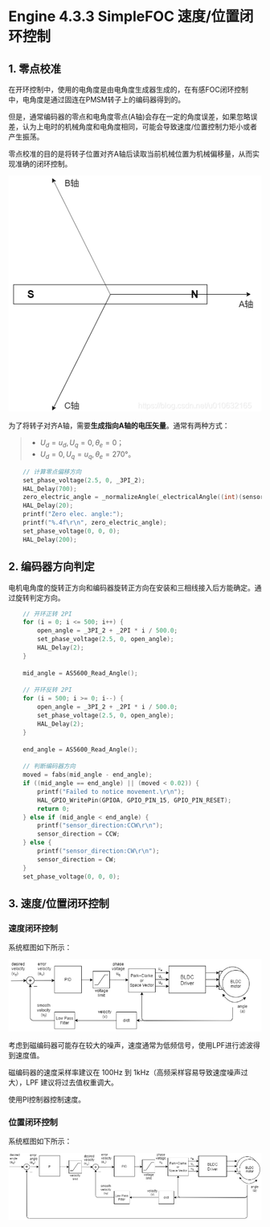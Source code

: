 # Engine 4.3.3 SimpleFOC 速度/位置闭环控制

## 1. 零点校准

在开环控制中，使用的电角度是由电角度生成器生成的，在有感FOC闭环控制中，电角度是通过固连在PMSM转子上的编码器得到的。

但是，通常编码器的零点和电角度零点(A轴)会存在一定的角度误差，如果忽略误差，认为上电时的机械角度和电角度相同，可能会导致速度/位置控制力矩小或者产生振荡。

零点校准的目的是将转子位置对齐A轴后读取当前机械位置为机械偏移量，从而实现准确的闭环控制。

![NULL](./assets/picture_1.jpg)

为了将转子对齐A轴，需要**生成指向A轴的电压矢量**。通常有两种方式：

> - $U_d = u_d,U_q = 0,\theta_e = 0$；
> - $U_d = 0,U_q = u_q,\theta_e = 270°$。 

```c
    // 计算零点偏移方向
    set_phase_voltage(2.5, 0, _3PI_2);
    HAL_Delay(700);
    zero_electric_angle = _normalizeAngle(_electricalAngle((int)(sensor_direction)*AS5600_Read_Angle(), POLE_PAIRS));
    HAL_Delay(20);
    printf("Zero elec. angle:");
    printf("%.4f\r\n", zero_electric_angle);
    set_phase_voltage(0, 0, 0);
    HAL_Delay(200);
```

## 2. 编码器方向判定

电机电角度的旋转正方向和编码器旋转正方向在安装和三相线接入后方能确定。通过旋转判定方向。

```c
    // 开环正转 2PI
    for (i = 0; i <= 500; i++) {
        open_angle = _3PI_2 + _2PI * i / 500.0;
        set_phase_voltage(2.5, 0, open_angle);
        HAL_Delay(2);
    }

    mid_angle = AS5600_Read_Angle();

    // 开环反转 2PI
    for (i = 500; i >= 0; i--) {
        open_angle = _3PI_2 + _2PI * i / 500.0;
        set_phase_voltage(2.5, 0, open_angle);
        HAL_Delay(2);
    }

    end_angle = AS5600_Read_Angle();

    // 判断编码器方向
    moved = fabs(mid_angle - end_angle);
    if ((mid_angle == end_angle) || (moved < 0.02)) {
        printf("Failed to notice movement.\r\n");
        HAL_GPIO_WritePin(GPIOA, GPIO_PIN_15, GPIO_PIN_RESET);
        return 0;
    } else if (mid_angle < end_angle) {
        printf("sensor_direction:CCW\r\n");
        sensor_direction = CCW;
    } else {
        printf("sensor_direction:CW\r\n");
        sensor_direction = CW;
    }
    set_phase_voltage(0, 0, 0);
```

## 3. 速度/位置闭环控制

### 速度闭环控制

系统框图如下所示：

![NULL](./assets/picture_3.jpg)

考虑到磁编码器可能存在较大的噪声，速度通常为低频信号，使用LPF进行滤波得到速度值。

磁编码器的速度采样率建议在 100Hz 到 1kHz（高频采样容易导致速度噪声过大），LPF 建议将过去值权重调大。

使用PI控制器控制速度。

### 位置闭环控制

系统框图如下所示：

![NULL](./assets/picture_2.jpg)
